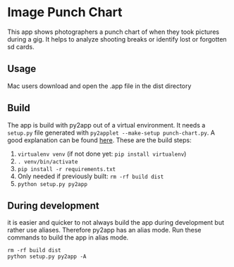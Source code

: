# Image Punch Chart

This app shows photographers a punch chart of when they took pictures during a gig. It helps to analyze shooting breaks or identify lost or forgotten sd cards.

## Usage

Mac users download and open the .app file in the dist directory

## Build

The app is build with py2app out of a virtual environment. It needs a `setup.py` file generated with `py2applet --make-setup punch-chart.py`. A good explanation can be found [here](https://www.metachris.com/2015/11/create-standalone-mac-os-x-applications-with-python-and-py2app/). These are the build steps:
1. `virtualenv venv` (if not done yet: `pip install virtualenv`)
2. `. venv/bin/activate`
3. `pip install -r requirements.txt`
4. Only needed if previously built: `rm -rf build dist`
5. `python setup.py py2app`

## During development

it is easier and quicker to not always build the app during development but rather use aliases. Therefore py2app has an alias mode. Run these commands to build the app in alias mode.

    rm -rf build dist
    python setup.py py2app -A